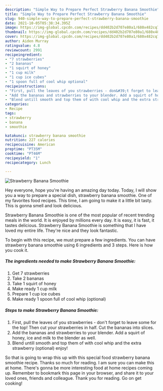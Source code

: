 ```yaml
---
description: "Simple Way to Prepare Perfect Strawberry Banana Smoothie"
title: "Simple Way to Prepare Perfect Strawberry Banana Smoothie"
slug: 940-simple-way-to-prepare-perfect-strawberry-banana-smoothie
date: 2021-10-05T05:38:34.395Z
image: https://img-global.cpcdn.com/recipes/dd402b2d707e80a1/680x482cq70/strawberry-banana-smoothie-recipe-main-photo.jpg
thumbnail: https://img-global.cpcdn.com/recipes/dd402b2d707e80a1/680x482cq70/strawberry-banana-smoothie-recipe-main-photo.jpg
cover: https://img-global.cpcdn.com/recipes/dd402b2d707e80a1/680x482cq70/strawberry-banana-smoothie-recipe-main-photo.jpg
author: Aiden Murray
ratingvalue: 4.8
reviewcount: 2991
recipeingredient:
- "7 strawberries"
- "2 bananas"
- "1 squirt of honey"
- "1 cup milk"
- "1 cup ice cubes"
- "1 spoon full of cool whip optional"
recipeinstructions:
- "First, pull the leaves of you strawberries - don&#39;t forget to leave some for the top! Then cut your strawberries in half. Cut the bananas into slices."
- "Add the bananas and strawberries to your blender. Add a squirt of honey, ice and milk to the blender as well."
- "Blend untill smooth and top them of with cool whip and the extra strawberry (optional) enjoy!"
categories:
- Recipe
tags:
- strawberry
- banana
- smoothie

katakunci: strawberry banana smoothie 
nutrition: 227 calories
recipecuisine: American
preptime: "PT35M"
cooktime: "PT46M"
recipeyield: "1"
recipecategory: Lunch

---
```



![Strawberry Banana Smoothie](https://img-global.cpcdn.com/recipes/dd402b2d707e80a1/680x482cq70/strawberry-banana-smoothie-recipe-main-photo.jpg)

Hey everyone, hope you're having an amazing day today. Today, I will show you a way to prepare a special dish, strawberry banana smoothie. One of my favorites food recipes. This time, I am going to make it a little bit tasty. This is gonna smell and look delicious.



Strawberry Banana Smoothie is one of the most popular of recent trending meals in the world. It is enjoyed by millions every day. It is easy, it is fast, it tastes delicious. Strawberry Banana Smoothie is something that I have loved my entire life. They're nice and they look fantastic.


To begin with this recipe, we must prepare a few ingredients. You can have strawberry banana smoothie using 6 ingredients and 3 steps. Here is how you cook it.

<!--inarticleads1-->

##### The ingredients needed to make Strawberry Banana Smoothie:

1. Get 7 strawberries
1. Take 2 bananas
1. Take 1 squirt of honey
1. Make ready 1 cup milk
1. Prepare 1 cup ice cubes
1. Make ready 1 spoon full of cool whip (optional)




<!--inarticleads2-->

##### Steps to make Strawberry Banana Smoothie:

1. First, pull the leaves of you strawberries - don&#39;t forget to leave some for the top! Then cut your strawberries in half. Cut the bananas into slices.
1. Add the bananas and strawberries to your blender. Add a squirt of honey, ice and milk to the blender as well.
1. Blend untill smooth and top them of with cool whip and the extra strawberry (optional) enjoy!




So that is going to wrap this up with this special food strawberry banana smoothie recipe. Thanks so much for reading. I am sure you can make this at home. There's gonna be more interesting food at home recipes coming up. Remember to bookmark this page in your browser, and share it to your loved ones, friends and colleague. Thank you for reading. Go on get cooking!
